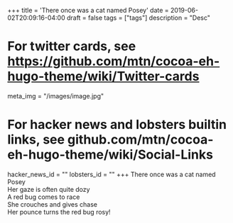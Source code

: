 +++
title = 'There once was a cat named Posey'
date = 2019-06-02T20:09:16-04:00
draft = false
tags = ["tags"]
description = "Desc"

# For twitter cards, see https://github.com/mtn/cocoa-eh-hugo-theme/wiki/Twitter-cards
meta_img = "/images/image.jpg"

# For hacker news and lobsters builtin links, see github.com/mtn/cocoa-eh-hugo-theme/wiki/Social-Links
hacker_news_id = ""
lobsters_id = ""
+++
There once was a cat named Posey\
Her gaze is often quite dozy\
A red bug comes to race\
She crouches and gives chase\
Her pounce turns the red bug rosy!
